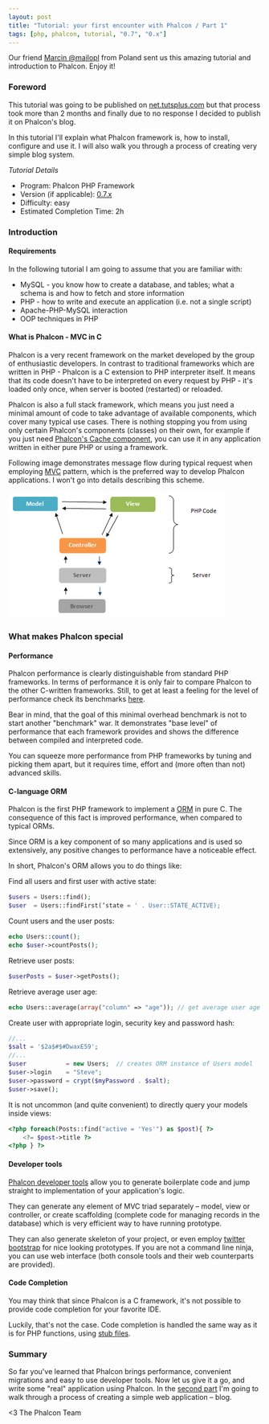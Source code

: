 ```yaml
---
layout: post
title: "Tutorial: your first encounter with Phalcon / Part 1"
tags: [php, phalcon, tutorial, "0.7", "0.x"]
---
```


Our friend [Marcin @mailopl](https://twitter.com/mailopl) from Poland sent us this amazing tutorial and introduction to Phalcon. Enjoy it!

<!--more-->
### Foreword
This tutorial was going to be published on [net.tutsplus.com](http://net.tutsplus.com/) but that process took more than 2 months and finally due to no response I decided to publish it on Phalcon's blog.

In this tutorial I'll explain what Phalcon framework is, how to install, configure and use it. I will also walk you through a process of creating very simple blog system.

*Tutorial Details*

- Program: Phalcon PHP Framework
- Version (if applicable): [0.7.x](https://phalconphp.com/download)
- Difficulty: easy
- Estimated Completion Time: 2h

### Introduction

#### Requirements
In the following tutorial I am going to assume that you are familiar with:

- MySQL - you know how to create a database, and tables; what a schema is and how to fetch and store information
- PHP - how to write and execute an application (i.e. not a single script)
- Apache-PHP-MySQL interaction
- OOP techniques in PHP

#### What is Phalcon - MVC in C
Phalcon is a very recent framework on the market developed by the group of enthusiastic developers. In contrast to traditional frameworks which are written in PHP - Phalcon is a C extension to PHP interpreter itself. It means that its code doesn't have to be interpreted on every request by PHP - it's loaded only once, when server is booted (restarted) or reloaded.

Phalcon is also a full stack framework, which means you just need a minimal amount of code to take advantage of available components, which cover many typical use cases. There is nothing stopping you from using only certain Phalcon's components (classes) on their own, for example if you just need [Phalcon's Cache component](https://docs.phalconphp.com/latest/en/cache), you can use it in any application written in either pure PHP or using a framework.

Following image demonstrates message flow during typical request when employing [MVC](http://en.wikipedia.org/wiki/Model%E2%80%93view%E2%80%93controller) pattern, which is the preferred way to develop Phalcon applications. I won't go into details describing this scheme.

![image](/assets/files/2012-11-26-mvc-c.png)

### What makes Phalcon special

#### Performance
Phalcon performance is clearly distinguishable from standard PHP frameworks. In terms of performance it is only fair to compare Phalcon to the other C-written frameworks. Still, to get at least a feeling for the level of performance check its benchmarks [here](https://docs.phalconphp.com/latest/en/benchmark).

Bear in mind, that the goal of this minimal overhead benchmark is not to start another "benchmark" war. It demonstrates "base level" of performance that each framework provides and shows the difference between compiled and interpreted code.

You can squeeze more performance from PHP frameworks by tuning and
picking them apart, but it requires time, effort and (more often than
not) advanced skills.

#### C-language ORM
Phalcon is the first PHP framework to implement a [ORM](https://docs.phalconphp.com/latest/en/db-models) in pure C. The consequence of this fact is improved performance, when compared to typical ORMs.

Since ORM is a key component of so many applications and is used so extensively, any positive changes to performance have a noticeable effect.

In short, Phalcon's ORM allows you to do things like:

Find all users and first user with active state:

```php
$users = Users::find();
$user  = Users::findFirst(‘state = ' . User::STATE_ACTIVE); 
```

Count users and the user posts:

```php
echo Users::count(); 
echo $user->countPosts(); 
```

Retrieve user posts:

```php
$userPosts = $user->getPosts(); 
```

Retrieve average user age:

```php
echo Users::average(array("column" => "age")); // get average user age
```

Create user with appropriate login, security key and password hash:

```php
//...
$salt = '$2a$#$#DwaxE59';
//...
$user           = new Users;  // creates ORM instance of Users model
$user->login    = "Steve";
$user->password = crypt($myPassword . $salt); 
$user->save();
```

It is not uncommon (and quite convenient) to directly query your models inside views:

```php
<?php foreach(Posts::find("active = 'Yes'") as $post){ ?>
    <?= $post->title ?>
<?php } ?>
```

#### Developer tools
[Phalcon developer tools](https://docs.phalconphp.com/latest/en/tools) allow you to generate boilerplate code and jump straight to implementation of your application's logic.

They can generate any element of MVC triad separately – model, view or controller, or create scaffolding (complete code for managing records in the database) which is very efficient way to have running prototype.

They can also generate skeleton of your project, or even employ [twitter bootstrap](https://docs.phalconphp.com/latest/en/tools#scaffold-with-twitter-bootstrap) for nice looking prototypes. If you are not a command line ninja, you can use web interface (both console tools and their web counterparts are provided).

#### Code Completion
You may think that since Phalcon is a C framework, it's not possible to provide code completion for your favorite IDE.

Luckily, that's not the case. Code completion is handled the same way as it is for PHP functions, using [stub files](https://github.com/phalcon/phalcon-devtools/tree/master/ide/phpstorm).

### Summary
So far you've learned that Phalcon brings performance, convenient migrations and easy to use developer tools. Now let us give it a go, and write some "real" application using Phalcon. In the [second part](/post/tutorial-your-first-encounter-with-phalcon-part-2) I'm going to walk through a process of creating a simple web application – blog.


<3 The Phalcon Team
